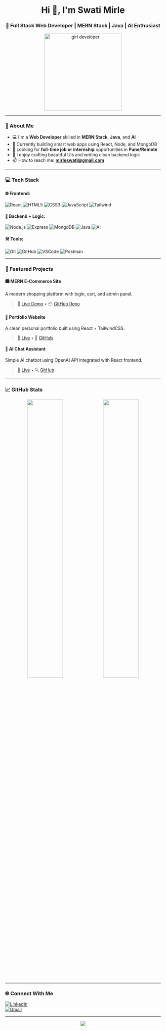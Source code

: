 <h1 align="center">Hi 👋, I'm Swati Mirle</h1>
<h3 align="center">🚀 Full Stack Web Developer | MERN Stack | Java | AI Enthusiast</h3>

<p align="center">
  <img src="https://media.giphy.com/media/LMcB8XospGZO8UQq87/giphy.gif" width="250" alt="girl developer" />
</p>

---

### 💫 About Me
- 💻 I'm a **Web Developer** skilled in **MERN Stack**, **Java**, and **AI**
- 🌱 Currently building smart web apps using React, Node, and MongoDB
- 💼 Looking for **full-time job or internship** opportunities in **Pune/Remote**
- 💖 I enjoy crafting beautiful UIs and writing clean backend logic
- 📫 How to reach me: **mirleswati@gmail.com**

---

### 💻 Tech Stack

#### 🌐 Frontend:
![React](https://img.shields.io/badge/-React-61DAFB?logo=react&logoColor=white&style=for-the-badge)
![HTML5](https://img.shields.io/badge/-HTML5-E34F26?logo=html5&logoColor=white&style=for-the-badge)
![CSS3](https://img.shields.io/badge/-CSS3-1572B6?logo=css3&logoColor=white&style=for-the-badge)
![JavaScript](https://img.shields.io/badge/-JavaScript-F7DF1E?logo=javascript&logoColor=black&style=for-the-badge)
![Tailwind](https://img.shields.io/badge/-TailwindCSS-06B6D4?logo=tailwind-css&logoColor=white&style=for-the-badge)

#### 🧠 Backend + Logic:
![Node.js](https://img.shields.io/badge/-Node.js-339933?logo=node.js&logoColor=white&style=for-the-badge)
![Express](https://img.shields.io/badge/-Express-000000?logo=express&logoColor=white&style=for-the-badge)
![MongoDB](https://img.shields.io/badge/-MongoDB-47A248?logo=mongodb&logoColor=white&style=for-the-badge)
![Java](https://img.shields.io/badge/-Java-007396?logo=java&logoColor=white&style=for-the-badge)
![AI](https://img.shields.io/badge/-AI-000000?logo=openai&logoColor=white&style=for-the-badge)

#### 🛠 Tools:
![Git](https://img.shields.io/badge/-Git-F05032?logo=git&logoColor=white&style=for-the-badge)
![GitHub](https://img.shields.io/badge/-GitHub-181717?logo=github&logoColor=white&style=for-the-badge)
![VSCode](https://img.shields.io/badge/-VSCode-007ACC?logo=visual-studio-code&logoColor=white&style=for-the-badge)
![Postman](https://img.shields.io/badge/-Postman-FF6C37?logo=postman&logoColor=white&style=for-the-badge)

---

### 🌟 Featured Projects

#### 🛍️ MERN E-Commerce Site
A modern shopping platform with login, cart, and admin panel.
> 🔗 [Live Demo](https://your-demo-link.com) • 📦 [GitHub Repo](https://github.com/your-username/ecommerce)

#### 💼 Portfolio Website
A clean personal portfolio built using React + TailwindCSS.
> 🔗 [Live](https://your-portfolio-link.com) • 📁 [GitHub](https://github.com/your-username/portfolio)

#### 🤖 AI Chat Assistant
Simple AI chatbot using OpenAI API integrated with React frontend.
> 🔗 [Live](https://your-chatbot-link.com) • 🔍 [GitHub](https://github.com/your-username/ai-chat)

---

### 📈 GitHub Stats

<p align="center">
  <img width="48%" src="https://github-readme-stats.vercel.app/api?username=swatimirle&show_icons=true&theme=gruvbox" />
  <img width="48%" src="https://github-readme-streak-stats.herokuapp.com/?user=swatimirle&theme=gruvbox" />
</p>

---

### 🌐 Connect With Me

[![LinkedIn](https://img.shields.io/badge/-LinkedIn-blue?logo=linkedin&logoColor=white&style=for-the-badge)](https://linkedin.com/in/swati-mirle)  
[![Gmail](https://img.shields.io/badge/-mirleswati@gmail.com-D14836?logo=gmail&logoColor=white&style=for-the-badge)](mailto:mirleswati@gmail.com)

---

<p align="center">
  <img src="https://capsule-render.vercel.app/api?type=waving&color=F97EDC&height=100&section=footer"/>
</p>
